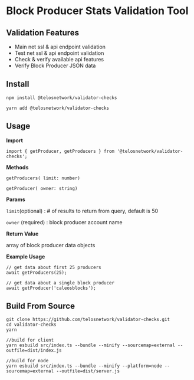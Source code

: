 # Block Producer Stats Validation Tool

## Validation Features

- Main net ssl & api endpoint validation
- Test net ssl & api endpoint validation
- Check & verify available api features
- Verify Block Producer JSON data

## Install

  `npm install @telosnetwork/validator-checks`
  
  `yarn add @telosnetwork/validator-checks`

## Usage

  **Import**

  `import { getProducer, getProducers } from '@telosnetwork/validator-checks';` 

  **Methods**
```
getProducers( limit: number)

getProducer( owner: string)
```
  
  **Params**
  
  `limit`(optional) : # of results to return from query, default is 50
  
  `owner` (required) : block producer account name

  **Return Value**

   array of block producer data objects

  **Example Usage**
``` 
// get data about first 25 producers
await getProducers(25);

// get data about a single block producer 
await getProducer('caleosblocks');
```

## Build From Source

```
git clone https://github.com/telosnetwork/validator-checks.git
cd validator-checks
yarn

//build for client
yarn esbuild src/index.ts --bundle --minify --sourcemap=external --outfile=dist/index.js

//build for node
yarn esbuild src/index.ts --bundle --minify --platform=node --sourcemap=external --outfile=dist/server.js

```


